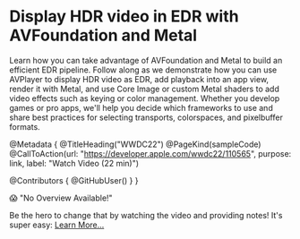 # Display HDR video in EDR with AVFoundation and Metal

Learn how you can take advantage of AVFoundation and Metal to build an efficient EDR pipeline. Follow along as we demonstrate how you can use AVPlayer to display HDR video as EDR, add playback into an app view, render it with Metal, and use Core Image or custom Metal shaders to add video effects such as keying or color management. Whether you develop games or pro apps, we'll help you decide which frameworks to use and share best practices for selecting transports, colorspaces, and pixelbuffer formats.

@Metadata {
   @TitleHeading("WWDC22")
   @PageKind(sampleCode)
   @CallToAction(url: "https://developer.apple.com/wwdc22/110565", purpose: link, label: "Watch Video (22 min)")

   @Contributors {
      @GitHubUser(<replace this with your GitHub handle>)
   }
}

😱 "No Overview Available!"

Be the hero to change that by watching the video and providing notes! It's super easy:
 [Learn More…](https://wwdcnotes.com/documentation/wwdcnotes/contributing)
